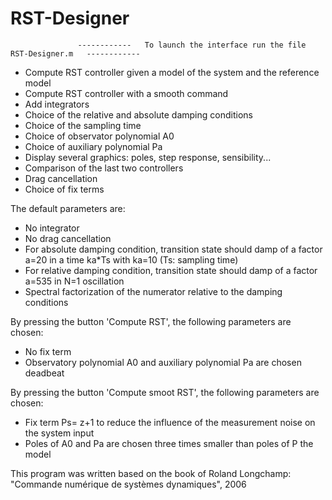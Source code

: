 RST-Designer
============

                   ------------   To launch the interface run the file RST-Designer.m   ------------



- Compute RST controller given a model of the system and the reference model
- Compute RST controller with a smooth command
- Add integrators
- Choice of the relative and absolute damping conditions
- Choice of the sampling time
- Choice of observator polynomial A0
- Choice of  auxiliary polynomial Pa
- Display several graphics: poles, step response, sensibility...
- Comparison of the last two controllers
- Drag cancellation
- Choice of fix terms

The default parameters are:
  - No integrator
  - No drag cancellation
  - For absolute damping condition, transition state should damp of a factor a=20 in a time ka*Ts with ka=10     (Ts: sampling time)
  - For relative damping condition, transition state should damp of a factor a=535 in N=1 oscillation
  - Spectral factorization of the numerator relative to the damping conditions

By pressing the button 'Compute RST', the following parameters are chosen:
  - No fix term
  - Observatory polynomial A0 and auxiliary polynomial Pa are chosen deadbeat

By pressing the button 'Compute smoot RST', the following parameters are chosen:
  - Fix term Ps= z+1 to reduce the influence of the measurement noise on the system input
  - Poles of A0 and Pa are chosen three times smaller than poles of P the model


This program was written based on the book of Roland Longchamp: "Commande numérique de systèmes dynamiques", 2006
